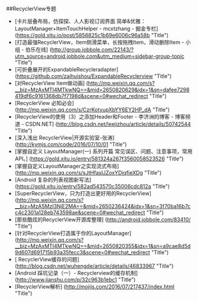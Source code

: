 
##RecyclerView专题


* [卡片层叠布局，仿探探、人人影视订阅界面 简单&优雅：LayoutManager+ItemTouchHelper - mcxtzhang - 掘金专栏] (https://gold.xitu.io/post/5856825c1b69e6006c96a58b  "Title")
* [打造最强RecyclerView，Item侧滑菜单，长按拖拽Item，滑动删除Item - 小组 - 伯乐在线] (http://group.jobbole.com/22143/?utm_source=android.jobbole.com&utm_medium=sidebar-group-topic  "Title")
* [可折叠展开的ExpandableRecycleradapter] (https://github.com/zaihuishou/ExpandableRecyclerview  "Title")
* [对RecyclerView Item做动画] (http://mp.weixin.qq.com/s?__biz=MzAxMTI4MTkwNQ==&mid=2650820629&idx=1&sn=dafee7298419df6c9161368db7f7198d&scene=0#wechat_redirect  "Title")
* [RecyclerView 必知必会] (http://mp.weixin.qq.com/s/CzrKotyupXbYY6EY2HP_dA  "Title")
* [RecyclerView的使用（3）之添加Header和Footer - 李济洲的博客 - 博客频道 - CSDN.NET] (http://blog.csdn.net/leejizhou/article/details/50742544  "Title")
* [深入浅出 RecyclerView|开源实验室-张涛] (http://kymjs.com/code/2016/07/10/01  "Title")
* [掌握自定义 LayoutManager(一) 系列开篇 常见误区、问题、注意事项，常用 API。] (https://gold.xitu.io/entry/581324a267f3560058523526  "Title")
* [掌握自定义LayoutManager之实现流式布局] (http://mp.weixin.qq.com/s/sJtHfaslJZoxYDiqfieXDg  "Title")
* [Android 复杂的列表视图新写法] (https://gold.xitu.io/entry/582ad543570c35006cdc812a  "Title")
* [SuperRecyclerView，只为打造出更好用的RecyclerView] (http://mp.weixin.qq.com/s?__biz=MzA5MzI3NjE2MA==&mid=2650236424&idx=1&sn=3f70ba16b7cc4c2301a128eb743598ae&scene=0#wechat_redirect  "Title")
* [那些酷炫的RecyclerView开源库整理] (http://android.jobbole.com/83410/  "Title")
* [针对RecyclerView打造属于你的LayoutManager] (http://mp.weixin.qq.com/s?__biz=MzAxMTI4MTkwNQ==&mid=2650820355&idx=1&sn=a9cae8d5d9d607d691715b93a35fecc3&scene=0#wechat_redirect  "Title")
* [ RecyclerView缓存的问题] (http://blog.csdn.net/wuhengde/article/details/46833967  "Title")
* [Android 踩坑记录（一）- Recyclerview的缓存机制] (http://www.jianshu.com/p/32c963b1ebc1  "Title")
* [RecyclerView解析] (http://mojijs.com/2016/07/217437/index.html "Title")

